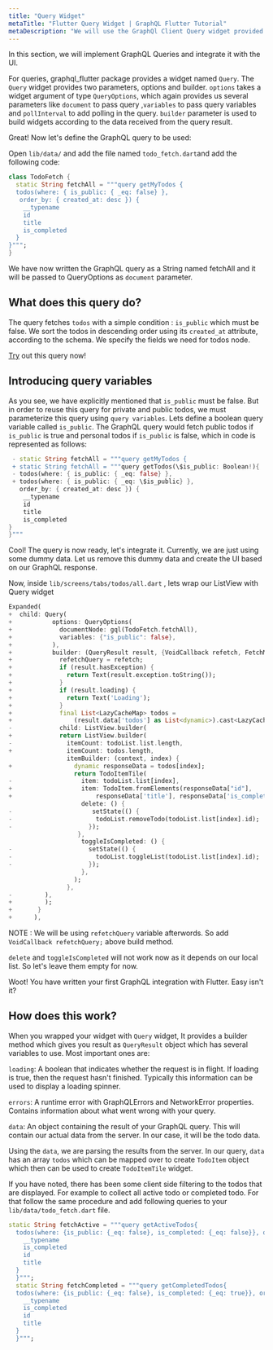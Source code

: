 ```yaml
---
title: "Query Widget"
metaTitle: "Flutter Query Widget | GraphQL Flutter Tutorial"
metaDescription: "We will use the GraphQl Client Query widget provided by  graphql_flutter package. It is a widget to fetch, handle data and build UI"
---
```


In this section, we will implement GraphQL Queries and integrate it with the UI.

For queries, graphql_flutter package provides a widget named `Query`.
The `Query` widget provides two parameters, options and builder. `options` takes a widget argument of type `QueryOptions`, which again provides us several parameters like `document` to pass query ,`variables` to pass query variables and `pollInterval` to add polling in the query. `builder` parameter is used to build widgets according to the data received from the query result.

Great! Now let's define the GraphQL query to be used:

Open `lib/data/` and add the file named `todo_fetch.dart`and add the following code:

<!-- TODO github link required  -->

```dart
class TodoFetch {
  static String fetchAll = """query getMyTodos {
  todos(where: { is_public: { _eq: false} },
   order_by: { created_at: desc }) {
    __typename
    id
    title
    is_completed
  }
}""";
}
```

We have now written the GraphQL query as a String named fetchAll and it will be passed to QueryOptions as `document` parameter.

## What does this query do?

The query fetches `todos` with a simple condition : `is_public` which must be false. We sort the todos in descending order using its `created_at` attribute, according to the schema. We specify the fields we need for todos node.

[Try](https://hasura.io/learn/graphql/graphiql?tutorial=react-native) out this query now!

## Introducing query variables

As you see, we have explicitly mentioned that `is_public` must be false. But in order to reuse this query for private and public todos, we must parameterize this query using `query variables`. Lets define a boolean query variable called `is_public`. The GraphQL query would fetch public todos if `is_public` is true and personal todos if `is_public` is false, which in code is represented as follows:

```dart
 - static String fetchAll = """query getMyTodos {
 + static String fetchAll = """query getTodos(\$is_public: Boolean!){
 - todos(where: { is_public: { _eq: false} },
 + todos(where: { is_public: { _eq: \$is_public} },
   order_by: { created_at: desc }) {
    __typename
    id
    title
    is_completed
}
}"""
```

Cool! The query is now ready, let's integrate it. Currently, we are just using some dummy data. Let us remove this dummy data and create the UI based on our GraphQL response.

Now, inside `lib/screens/tabs/todos/all.dart` , lets wrap our ListView with Query widget

```dart
Expanded(
+  child: Query(
+           options: QueryOptions(
+             documentNode: gql(TodoFetch.fetchAll),
+             variables: {"is_public": false},
+           ),
+           builder: (QueryResult result, {VoidCallback refetch, FetchMore fetchMore}) {
+             refetchQuery = refetch;
+             if (result.hasException) {
+               return Text(result.exception.toString());
+             }
+             if (result.loading) {
+               return Text('Loading');
+             }
+             final List<LazyCacheMap> todos =
+                 (result.data['todos'] as List<dynamic>).cast<LazyCacheMap>();
-             child: ListView.builder(
+             return ListView.builder(
-               itemCount: todoList.list.length,
+               itemCount: todos.length,
                itemBuilder: (context, index) {
+                 dynamic responseData = todos[index];
                  return TodoItemTile(
-                   item: todoList.list[index],
+                   item: TodoItem.fromElements(responseData["id"],
+                       responseData['title'], responseData['is_completed']),
                    delete: () {
-                      setState(() {
-                       todoList.removeTodo(todoList.list[index].id);
-                     });
                   },
                    toggleIsCompleted: () {
-                     setState(() {
-                       todoList.toggleList(todoList.list[index].id);
-                     });
                    },
                  );
                },
-         ),
+         );
+       }
+      ),
```

NOTE : We will be using `refetchQuery` variable afterwords. So add `VoidCallback refetchQuery;` above build method.

`delete` and `toggleIsCompleted` will not work now as it depends on our local list. So let's leave them empty for now.

Woot! You have written your first GraphQL integration with Flutter. Easy isn't it?

## How does this work?

When you wrapped your widget with `Query` widget, It provides a builder method which gives you result as `QueryResult` object which has several variables to use. Most important ones are:

`loading`: A boolean that indicates whether the request is in flight. If loading is true, then the request hasn't finished. Typically this information can be used to display a loading spinner.

`errors`: A runtime error with GraphQLErrors and NetworkError properties. Contains information about what went wrong with your query.

`data`: An object containing the result of your GraphQL query. This will contain our actual data from the server. In our case, it will be the todo data.

Using the `data`, we are parsing the results from the server. In our query, `data` has an array `todos` which can be mapped over to create `TodoItem` object which then can be used to create `TodoItemTile` widget.

If you have noted, there has been some client side filtering to the todos that are displayed. For example to collect all active todo or completed todo. For that follow the same procedure and add following queries to your `lib/data/todo_fetch.dart` file.

```dart
static String fetchActive = """query getActiveTodos{
  todos(where: {is_public: {_eq: false}, is_completed: {_eq: false}}, order_by: {created_at: desc}) {
    __typename
    is_completed
    id
    title
  }
  }""";
  static String fetchCompleted = """query getCompletedTodos{
  todos(where: {is_public: {_eq: false}, is_completed: {_eq: true}}, order_by: {created_at: desc}) {
    __typename
    is_completed
    id
    title
  }
  }""";
```
